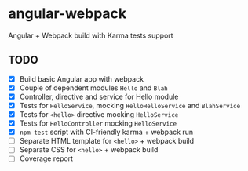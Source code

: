 # angular-webpack

Angular + Webpack build with Karma tests support


## TODO

- [x] Build basic Angular app with webpack
- [x] Couple of dependent modules `Hello` and `Blah`
- [x] Controller, directive and service for Hello module
- [x] Tests for `HelloService`, mocking `HelloHelloService` and `BlahService`
- [x] Tests for `<hello>` directive mocking `HelloService`
- [x] Tests for `HelloController` mocking `HelloService`
- [x] `npm test` script with CI-friendly karma + webpack run
- [ ] Separate HTML template for `<hello>` + webpack build
- [ ] Separate CSS for `<hello>` + webpack build
- [ ] Coverage report
